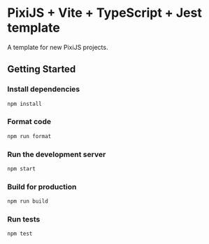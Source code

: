 # PixiJS + Vite + TypeScript + Jest template

A template for new PixiJS projects.

## Getting Started

### Install dependencies

```sh
npm install
```

### Format code

```sh
npm run format
```

### Run the development server

```sh
npm start
```

### Build for production

```sh
npm run build
```

### Run tests

```sh
npm test
```
